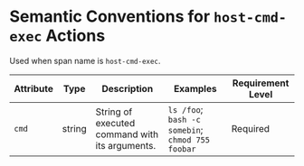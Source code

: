 # Semantic Conventions for `host-cmd-exec` Actions

Used when span name is `host-cmd-exec`.

<!-- semconv contrast.action.span.host-cmd-exec(full) -->
| Attribute  | Type | Description  | Examples  | Requirement Level |
|---|---|---|---|---|
| `cmd` | string | String of executed command with its arguments. | `ls /foo`; `bash -c somebin`; `chmod 755 foobar` | Required |
<!-- endsemconv -->
